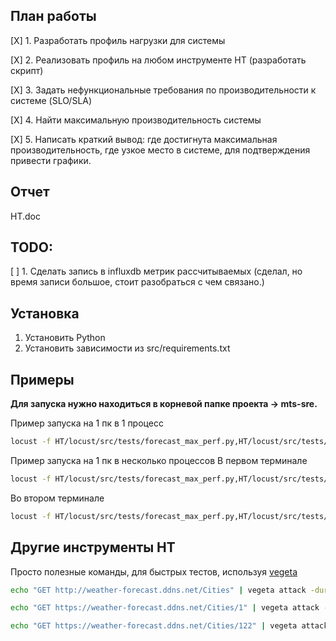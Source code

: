 ## План работы
[X] 1. Разработать профиль нагрузки для системы

[X] 2. Реализовать профиль на любом инструменте НТ (разработать скрипт)

[X] 3. Задать нефункциональные требования по производительности к системе (SLO/SLA)

[X] 4. Найти максимальную производительность системы

[X] 5. Написать краткий вывод: где достигнута максимальная производительность, где узкое место в системе, для подтверждения привести графики.


## Отчет
HT.doc

## TODO: 
[ ] 1. Сделать запись в influxdb метрик рассчитываемых (сделал, но время записи большое, стоит разобраться с чем связано.) 

## Установка 
1. Установить Python 
2. Установить зависимости из src/requirements.txt 

## Примеры 
**Для запуска нужно находиться в корневой папке проекта -> mts-sre.** 

Пример запуска на 1 пк в 1 процесс
```bash
locust -f HT/locust/src/tests/forecast_max_perf.py,HT/locust/src/tests/weather_forecast_max_perf.py,HT/locust/src/tests/city_max_perf.py,HT/locust/src/tests/load_shape/increase_steps.py 
```
Пример запуска на 1 пк в несколько процессов
В первом терминале 
```bash
locust -f HT/locust/src/tests/forecast_max_perf.py,HT/locust/src/tests/city_max_perf.py,HT/locust/src/tests/load_shape/increase_steps_no_data_in_db.py --master
```
Во втором терминале 
```bash
locust -f HT/locust/src/tests/forecast_max_perf.py,HT/locust/src/tests/city_max_perf.py,HT/locust/src/tests/load_shape/increase_steps_no_data_in_db.py --worker --master-host=localhost
```



## Другие инструменты НТ 
Просто полезные команды, для быстрых тестов, используя [vegeta](https://github.com/tsenart/vegeta)
```bash
echo "GET http://weather-forecast.ddns.net/Cities" | vegeta attack -duration=10m -rate=10/s 
```
```bash
echo "GET https://weather-forecast.ddns.net/Cities/1" | vegeta attack -duration=10m -rate=2/s 
```
```bash
echo "GET https://weather-forecast.ddns.net/Cities/122" | vegeta attack -duration=10m -rate=2/s 
```

